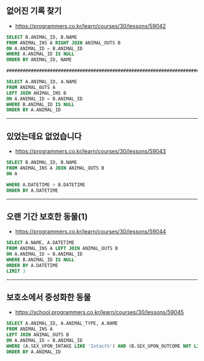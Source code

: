 ## 없어진 기록 찾기

- https://programmers.co.kr/learn/courses/30/lessons/59042

~~~sql
SELECT B.ANIMAL_ID, B.NAME
FROM ANIMAL_INS A RIGHT JOIN ANIMAL_OUTS B
ON A.ANIMAL_ID = B.ANIMAL_ID
WHERE A.ANIMAL_ID IS NULL
ORDER BY ANIMAL_ID, NAME

#########################################################################

SELECT A.ANIMAL_ID, A.NAME
FROM ANIMAL_OUTS A
LEFT JOIN ANIMAL_INS B
ON A.ANIMAL_ID = B.ANIMAL_ID
WHERE B.ANIMAL_ID IS NULL
ORDER BY A.ANIMAL_ID
~~~

---

## 있었는데요 없었습니다

- https://programmers.co.kr/learn/courses/30/lessons/59043

~~~sql
SELECT B.ANIMAL_ID, B.NAME
FROM ANIMAL_INS A JOIN ANIMAL_OUTS B
ON A

WHERE A.DATETIME > B.DATETIME
ORDER BY A.DATETIME
~~~

---

## 오랜 기간 보호한 동물(1)

- https://programmers.co.kr/learn/courses/30/lessons/59044

~~~sql
SELECT A.NAME, A.DATETIME
FROM ANIMAL_INS A LEFT JOIN ANIMAL_OUTS B
ON A.ANIMAL_ID = B.ANIMAL_ID
WHERE B.ANIMAL_ID IS NULL
ORDER BY A.DATETIME
LIMIT 3
~~~

---

## 보호소에서 중성화한 동물

- https://school.programmers.co.kr/learn/courses/30/lessons/59045

~~~sql
SELECT A.ANIMAL_ID,	A.ANIMAL_TYPE, A.NAME
FROM ANIMAL_INS A
LEFT JOIN ANIMAL_OUTS B
ON A.ANIMAL_ID = B.ANIMAL_ID
WHERE (A.SEX_UPON_INTAKE LIKE 'Intact%') AND (B.SEX_UPON_OUTCOME NOT LIKE 'Intact%')
ORDER BY A.ANIMAL_ID
~~~

